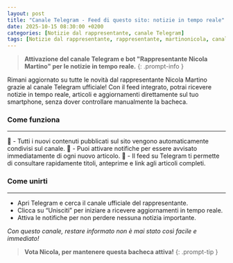 ```yaml
---
layout: post
title: "Canale Telegram - Feed di questo sito: notizie in tempo reale"
date: 2025-10-15 08:30:00 +0200
categories: [Notizie dal rappresentante, canale Telegram]
tags: [Notizie dal rappresentante, rappresentante, martinonicola, canale telegram, notizie, tempo reale, telegram, notizie in tempo reale]
---
```


> **Attivazione del canale Telegram e bot "Rappresentante Nicola Martino" per le notizie in tempo reale.**
{: .prompt-info }


Rimani aggiornato su tutte le novità dal rappresentante Nicola Martino grazie al canale Telegram ufficiale!
Con il feed integrato, potrai ricevere notizie in tempo reale, articoli e aggiornamenti direttamente sul tuo smartphone, senza dover controllare manualmente la bacheca.

### Come funziona
---

📰 - Tutti i nuovi contenuti pubblicati sul sito vengono automaticamente condivisi sul canale.
🔔 - Puoi attivare notifiche per essere avvisato immediatamente di ogni nuovo articolo.
📲 - Il feed su Telegram ti permette di consultare rapidamente titoli, anteprime e link agli articoli completi.

### Come unirti
---

- Apri Telegram e cerca il canale ufficiale del rappresentante.
- Clicca su “Unisciti” per iniziare a ricevere aggiornamenti in tempo reale.
- Attiva le notifiche per non perdere nessuna notizia importante.

*Con questo canale, restare informato non è mai stato così facile e immediato!*


> **Vota Nicola, per mantenere questa bacheca attiva!**
{: .prompt-tip }
